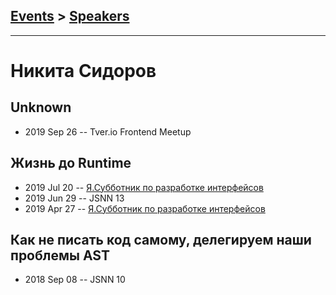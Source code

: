 ## [Events](../README.md) > [Speakers](../speakers.md)
---

# Никита Сидоров

## Unknown
- 2019 Sep 26 -- Tver.io Frontend Meetup    
## Жизнь до Runtime
- 2019 Jul 20 -- [Я.Субботник по разработке интерфейсов](https://events.yandex.ru/lib/talks/7522/)    
- 2019 Jun 29 -- JSNN 13    
- 2019 Apr 27 -- [Я.Субботник по разработке интерфейсов](https://events.yandex.ru/lib/talks/7255/)    
## Как не писать код самому, делегируем наши проблемы AST
- 2018 Sep 08 -- JSNN 10    
